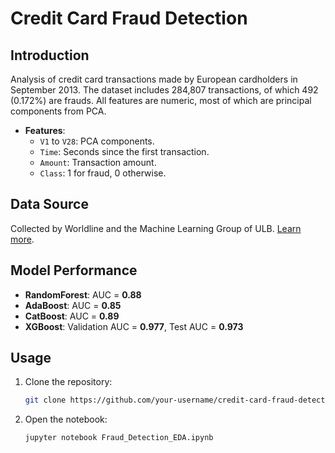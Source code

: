 # Credit Card Fraud Detection

## Introduction

Analysis of credit card transactions made by European cardholders in September 2013. The dataset includes 284,807 transactions, of which 492 (0.172%) are frauds. All features are numeric, most of which are principal components from PCA.

- **Features**:
  - `V1` to `V28`: PCA components.
  - `Time`: Seconds since the first transaction.
  - `Amount`: Transaction amount.
  - `Class`: 1 for fraud, 0 otherwise.

## Data Source

Collected by Worldline and the Machine Learning Group of ULB. [Learn more](https://www.researchgate.net/project/Fraud-detection-5).

## Model Performance

- **RandomForest**: AUC = **0.88**
- **AdaBoost**: AUC = **0.85**
- **CatBoost**: AUC = **0.89**
- **XGBoost**: Validation AUC = **0.977**, Test AUC = **0.973**

## Usage

1. Clone the repository:
   ```bash
   git clone https://github.com/your-username/credit-card-fraud-detection.git
   ```
2. Open the notebook:
   ```bash
   jupyter notebook Fraud_Detection_EDA.ipynb
   ```
